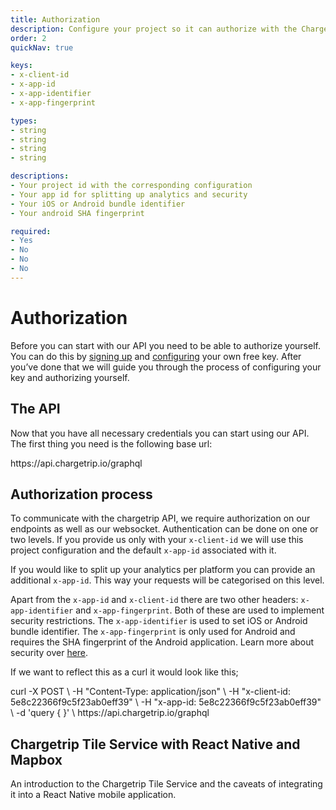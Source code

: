 ```yaml
---
title: Authorization
description: Configure your project so it can authorize with the Chargetrip API
order: 2
quickNav: true

keys:
- x-client-id
- x-app-id
- x-app-identifier
- x-app-fingerprint

types:
- string
- string
- string
- string

descriptions:
- Your project id with the corresponding configuration
- Your app id for splitting up analytics and security
- Your iOS or Android bundle identifier
- Your android SHA fingerprint

required:
- Yes
- No
- No
- No
---
```

# Authorization

Before you can start with our API you need to be able to authorize yourself. You can do this by [signing up](http://dashboard.chargetrip.com/) and [configuring](/Getting-Started/API-Basics/getting-started#configuring-your-project) your own free key. After you’ve done that we will guide you through the process of configuring your key and authorizing yourself.

<c-image alt="Authorization image" src="/authorization.png" max-width="full"></c-image>

## The API
Now that you have all necessary credentials you can start using our API. The first thing you need is the following base url:

<code-block lang="bash" prefix="Authorization" title="Base Url">					
https://api.chargetrip.io/graphql
</code-block>

## Authorization process
To communicate with the chargetrip API, we require authorization on our endpoints as well as our websocket. Authentication can be done on one or two levels. If you provide us only with your `x-client-id` we will use this project configuration and the default `x-app-id` associated with it.

If you would like to split up your analytics per platform you can provide an additional `x-app-id`. This way your requests will be categorised on this level. 

Apart from the `x-app-id` and `x-client-id` there are two other headers: `x-app-identifier` and `x-app-fingerprint`. Both of these are used to implement security restrictions. The `x-app-identifier` is used to set iOS or Android bundle identifier. The `x-app-fingerprint` is only used for Android and requires the SHA fingerprint of the Android application. Learn more about security over [here](/Getting-Started/API-Basics/security).

<property-table :keys="keys" :types="types" :descriptions="descriptions" :required="required"></property-table>

If we want to reflect this as a curl it would look like this;

<code-block lang="bash" prefix="Authorization" title="Curl">
curl -X POST \
-H "Content-Type: application/json" \
-H "x-client-id: 5e8c22366f9c5f23ab0eff39" \
-H "x-app-id: 5e8c22366f9c5f23ab0eff39" \
-d 'query { }' \
https://api.chargetrip.io/graphql
</code-block>

<right-aside large="true">

<article-teaser src="/globe.svg" href="https://medium.com/chargetrip/chargetrip-tile-service-with-react-native-and-mapbox-228dae36a574">

## Chargetrip Tile Service with React Native and Mapbox
An introduction to the Chargetrip Tile Service and the caveats of integrating it into a React Native mobile application.

</article-teaser>

<latest-updates></latest-updates>

</right-aside>
		
